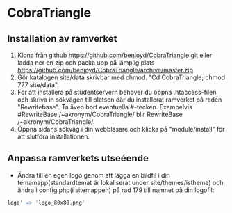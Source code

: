 CobraTriangle
=============

Installation av ramverket
-------------------------

1. Klona från github https://github.com/benjoyd/CobraTriangle.git eller ladda ner en zip och packa upp på lämplig plats https://github.com/benjoyd/CobraTriangle/archive/master.zip
2. Gör katalogen site/data skrivbar med chmod. "Cd CobraTriangle; chmod 777 site/data".
3. För att installera på studentservern behöver du öppna .htaccess-filen och skriva in sökvägen till platsen där du installerat ramverket på raden "Rewritebase". Ta även bort eventuella #-tecken. Exempelvis #RewriteBase /~akronym/CobraTriangle/ blir RewriteBase /~akronym/CobraTriangle/.
4. Öppna sidans sökväg i din webbläsare och klicka på "module/install" för att slutföra installationen.

Anpassa ramverkets utseéende
----------------------------

+ Ändra till en egen logo genom att lägga en bildfil i din temamapp(standardtemat är lokaliserat under site/themes/istheme) och ändra i config.php(i sitemappen) på rad 179 till namnet på din logofil:
```php
logo' => 'logo_80x80.png'
```